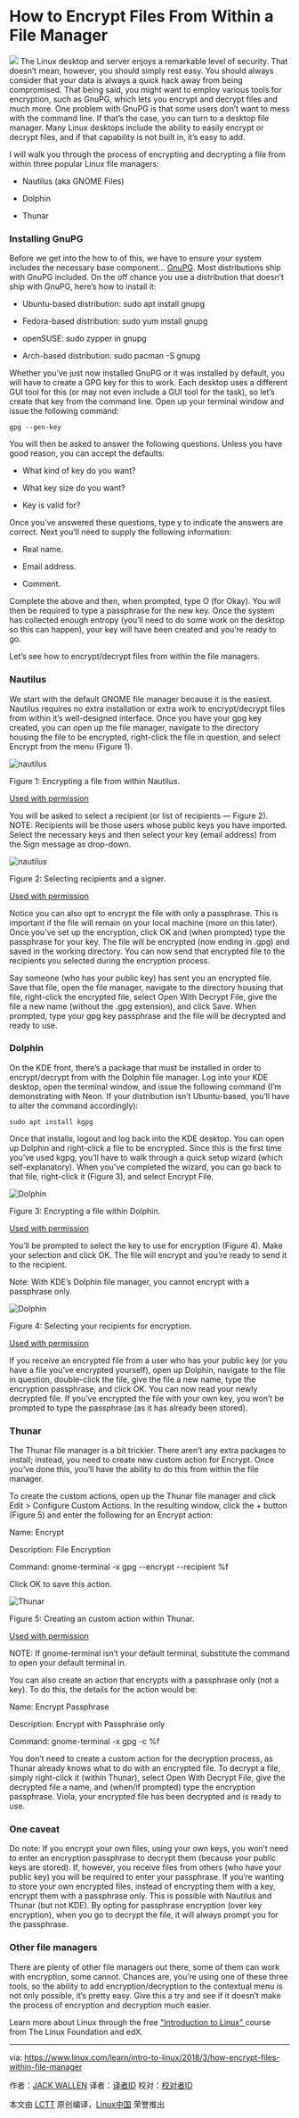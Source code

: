 How to Encrypt Files From Within a File Manager
======

![](https://www.linux.com/sites/lcom/files/styles/rendered_file/public/encryption.jpg?itok=Pk3_x5hz)
The Linux desktop and server enjoys a remarkable level of security. That doesn’t mean, however, you should simply rest easy. You should always consider that your data is always a quick hack away from being compromised. That being said, you might want to employ various tools for encryption, such as GnuPG, which lets you encrypt and decrypt files and much more. One problem with GnuPG is that some users don’t want to mess with the command line. If that’s the case, you can turn to a desktop file manager. Many Linux desktops include the ability to easily encrypt or decrypt files, and if that capability is not built in, it’s easy to add.

I will walk you through the process of encrypting and decrypting a file from within three popular Linux file managers:

  * Nautilus (aka GNOME Files)

  * Dolphin

  * Thunar




### Installing GnuPG

Before we get into the how to of this, we have to ensure your system includes the necessary base component… [GnuPG][1]. Most distributions ship with GnuPG included. On the off chance you use a distribution that doesn’t ship with GnuPG, here’s how to install it:

  * Ubuntu-based distribution: sudo apt install gnupg

  * Fedora-based distribution: sudo yum install gnupg

  * openSUSE: sudo zypper in gnupg

  * Arch-based distribution: sudo pacman -S gnupg




Whether you’ve just now installed GnuPG or it was installed by default, you will have to create a GPG key for this to work. Each desktop uses a different GUI tool for this (or may not even include a GUI tool for the task), so let’s create that key from the command line. Open up your terminal window and issue the following command:
```
gpg --gen-key

```

You will then be asked to answer the following questions. Unless you have good reason, you can accept the defaults:

  * What kind of key do you want?

  * What key size do you want?

  * Key is valid for?




Once you’ve answered these questions, type y to indicate the answers are correct. Next you’ll need to supply the following information:

  * Real name.

  * Email address.

  * Comment.




Complete the above and then, when prompted, type O (for Okay). You will then be required to type a passphrase for the new key. Once the system has collected enough entropy (you’ll need to do some work on the desktop so this can happen), your key will have been created and you’re ready to go.

Let’s see how to encrypt/decrypt files from within the file managers.

### Nautilus

We start with the default GNOME file manager because it is the easiest. Nautilus requires no extra installation or extra work to encrypt/decrypt files from within it’s well-designed interface. Once you have your gpg key created, you can open up the file manager, navigate to the directory housing the file to be encrypted, right-click the file in question, and select Encrypt from the menu (Figure 1).


![nautilus][3]

Figure 1: Encrypting a file from within Nautilus.

[Used with permission][4]

You will be asked to select a recipient (or list of recipients — Figure 2). NOTE: Recipients will be those users whose public keys you have imported. Select the necessary keys and then select your key (email address) from the Sign message as drop-down.

![nautilus][6]

Figure 2: Selecting recipients and a signer.

[Used with permission][4]

Notice you can also opt to encrypt the file with only a passphrase. This is important if the file will remain on your local machine (more on this later). Once you’ve set up the encryption, click OK and (when prompted) type the passphrase for your key. The file will be encrypted (now ending in .gpg) and saved in the working directory. You can now send that encrypted file to the recipients you selected during the encryption process.

Say someone (who has your public key) has sent you an encrypted file. Save that file, open the file manager, navigate to the directory housing that file, right-click the encrypted file, select Open With Decrypt File, give the file a new name (without the .gpg extension), and click Save. When prompted, type your gpg key passphrase and the file will be decrypted and ready to use.

### Dolphin

On the KDE front, there’s a package that must be installed in order to encrypt/decrypt from with the Dolphin file manager. Log into your KDE desktop, open the terminal window, and issue the following command (I’m demonstrating with Neon. If your distribution isn’t Ubuntu-based, you’ll have to alter the command accordingly):
```
sudo apt install kgpg

```

Once that installs, logout and log back into the KDE desktop. You can open up Dolphin and right-click a file to be encrypted. Since this is the first time you’ve used kgpg, you’ll have to walk through a quick setup wizard (which self-explanatory). When you’ve completed the wizard, you can go back to that file, right-click it (Figure 3), and select Encrypt File.


![Dolphin][8]

Figure 3: Encrypting a file within Dolphin.

[Used with permission][4]

You’ll be prompted to select the key to use for encryption (Figure 4). Make your selection and click OK. The file will encrypt and you’re ready to send it to the recipient.

Note: With KDE’s Dolphin file manager, you cannot encrypt with a passphrase only.


![Dolphin][10]

Figure 4: Selecting your recipients for encryption.

[Used with permission][4]

If you receive an encrypted file from a user who has your public key (or you have a file you’ve encrypted yourself), open up Dolphin, navigate to the file in question, double-click the file, give the file a new name, type the encryption passphrase, and click OK. You can now read your newly decrypted file. If you’ve encrypted the file with your own key, you won’t be prompted to type the passphrase (as it has already been stored).

### Thunar

The Thunar file manager is a bit trickier. There aren’t any extra packages to install; instead, you need to create new custom action for Encrypt. Once you’ve done this, you’ll have the ability to do this from within the file manager.

To create the custom actions, open up the Thunar file manager and click Edit > Configure Custom Actions. In the resulting window, click the + button (Figure 5) and enter the following for an Encrypt action:

Name: Encrypt

Description: File Encryption

Command: gnome-terminal -x gpg --encrypt --recipient %f

Click OK to save this action.


![Thunar][12]

Figure 5: Creating an custom action within Thunar.

[Used with permission][4]

NOTE: If gnome-terminal isn’t your default terminal, substitute the command to open your default terminal in.

You can also create an action that encrypts with a passphrase only (not a key). To do this, the details for the action would be:

Name: Encrypt Passphrase

Description: Encrypt with Passphrase only

Command: gnome-terminal -x gpg -c %f

You don’t need to create a custom action for the decryption process, as Thunar already knows what to do with an encrypted file. To decrypt a file, simply right-click it (within Thunar), select Open With Decrypt File, give the decrypted file a name, and (when/if prompted) type the encryption passphrase. Viola, your encrypted file has been decrypted and is ready to use.

### One caveat

Do note: If you encrypt your own files, using your own keys, you won’t need to enter an encryption passphrase to decrypt them (because your public keys are stored). If, however, you receive files from others (who have your public key) you will be required to enter your passphrase. If you’re wanting to store your own encrypted files, instead of encrypting them with a key, encrypt them with a passphrase only. This is possible with Nautilus and Thunar (but not KDE). By opting for passphrase encryption (over key encryption), when you go to decrypt the file, it will always prompt you for the passphrase.

### Other file managers

There are plenty of other file managers out there, some of them can work with encryption, some cannot. Chances are, you’re using one of these three tools, so the ability to add encryption/decryption to the contextual menu is not only possible, it’s pretty easy. Give this a try and see if it doesn’t make the process of encryption and decryption much easier.

Learn more about Linux through the free ["Introduction to Linux" ][13] course from The Linux Foundation and edX.

--------------------------------------------------------------------------------

via: https://www.linux.com/learn/intro-to-linux/2018/3/how-encrypt-files-within-file-manager

作者：[JACK WALLEN][a]
译者：[译者ID](https://github.com/译者ID)
校对：[校对者ID](https://github.com/校对者ID)

本文由 [LCTT](https://github.com/LCTT/TranslateProject) 原创编译，[Linux中国](https://linux.cn/) 荣誉推出

[a]:https://www.linux.com/users/jlwallen
[1]:https://www.gnupg.org/
[3]:https://www.linux.com/sites/lcom/files/styles/rendered_file/public/nautilus.jpg?itok=ae7Gtj60 (nautilus)
[4]:https://www.linux.com/licenses/category/used-permission
[6]:https://www.linux.com/sites/lcom/files/styles/rendered_file/public/nautilus_2.jpg?itok=3ht7j63n (nautilus)
[8]:https://www.linux.com/sites/lcom/files/styles/rendered_file/public/kde_0.jpg?itok=KSTctVw0 (Dolphin)
[10]:https://www.linux.com/sites/lcom/files/styles/rendered_file/public/kde_2.jpg?itok=CeqWikNl (Dolphin)
[12]:https://www.linux.com/sites/lcom/files/styles/rendered_file/public/thunar.jpg?itok=fXcHk08B (Thunar)
[13]:https://training.linuxfoundation.org/linux-courses/system-administration-training/introduction-to-linux
